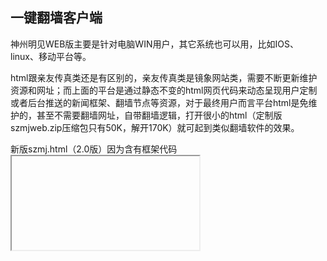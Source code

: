 ## 一键翻墙客户端

神州明见WEB版主要是针对电脑WIN用户，其它系统也可以用，比如IOS、linux、移动平台等。

html跟亲友传真类还是有区别的，亲友传真类是镜象网站类，需要不断更新维护资源和网址；而上面的平台是通过静态不变的html网页代码来动态呈现用户定制或者后台推送的新闻框架、翻墙节点等资源，对于最终用户而言平台html是免维护的，甚至不需要翻墙网址，自带翻墙逻辑，打开很小的html（定制版szmjweb.zip压缩包只有50K，解开170K）就可起到类似翻墙软件的效果。

新版szmj.html（2.0版）因为含有框架代码<iframe>，需要支持此代码的新浏览器才能够显示。新版szmj.html翻墙功能做了优化，并且增加了用二维码助手定制的接口。如果是作为本地网页使用或者在http网站下部署，就只需要使用index.html一个文件，可以改名。

资源目录 UxfPa （如：http://www.szzd.org/UxfPa ）下载到的是随机化处理在线防封锁PWA版本，带使用说明，以后如果新的出来会同步更新。如果是在https网站下部署，需要把三个文件都上传到根目录或子目录，但不能改名。

新版szmj.html下载的网址；

https://j.mp/szmjweb

注：后台已经更新，增加了一键翻墙客户端数字目录12，指向新版szmj.html打包下载。

如：http://www.szzd.org/12


